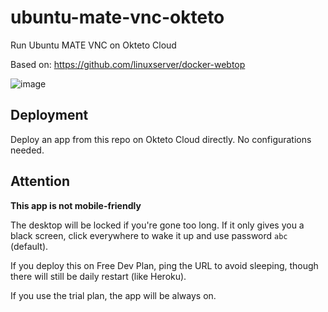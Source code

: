 # ubuntu-mate-vnc-okteto
Run Ubuntu MATE VNC on Okteto Cloud

Based on: https://github.com/linuxserver/docker-webtop

![image](https://user-images.githubusercontent.com/92842340/152357329-e1421f63-add6-4323-86cf-69c013525f6d.png)

## Deployment
Deploy an app from this repo on Okteto Cloud directly. No configurations needed.

## Attention
**This app is not mobile-friendly**

The desktop will be locked if you're gone too long. If it only gives you a black screen, click everywhere to wake it up and use password `abc` (default).

If you deploy this on Free Dev Plan, ping the URL to avoid sleeping, though there will still be daily restart (like Heroku).

If you use the trial plan, the app will be always on.
